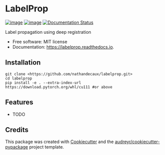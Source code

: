 # LabelProp

[![image](https://img.shields.io/pypi/v/deep-labelprop.svg)](https://pypi.python.org/pypi/deep-labelprop) [![image](https://img.shields.io/travis/nathandecaux/labelprop.svg)](https://travis-ci.com/nathandecaux/labelprop) [![Documentation Status](https://readthedocs.org/projects/labelprop/badge/?version=latest)](https://labelprop.readthedocs.io/en/latest/?version=latest)

Label propagation using deep registration

-   Free software: MIT license
-   Documentation: <https://labelprop.readthedocs.io>.

## Installation

    git clone <https://github.com/nathandecaux/labelprop.git> 
    cd labelprop
    pip install -e . --extra-index-url https://download.pytorch.org/whl/cu111 #or above

## Features

-   TODO

## Credits

This package was created with
[Cookiecutter](https://github.com/audreyr/cookiecutter) and the
[audreyr/cookiecutter-pypackage](https://github.com/audreyr/cookiecutter-pypackage)
project template.
